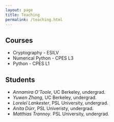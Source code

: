 ```yaml
---
layout: page
title: Teaching
permalink: /teaching.html
---
```



## Courses
- Cryptography - ESILV
- Numerical Python - CPES L3
- Python - CPES L1

## Students

- _Annamira O'Toole_, UC Berkeley, undergrad.
- _Yuwen Zhang_, UC Berkeley, undergrad.
- _Loreleï Lankester_, PSL University, undergrad.
- _Anita Dürr_, PSL Univeristy, undergrad.
- _Matthias Trannoy_. PSL University, undergrad.
